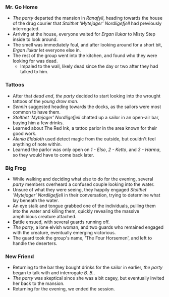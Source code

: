 ### Mr. Go Home

* *The party* departed the mansion in *Ranafyll*, heading towards the house of the drug courier that *Stolthet 'Mytejager' Nordligefjell* had previously interrogated.
* Arriving at the house, everyone waited for *Ergan Ilukar* to Misty Step inside to look around.
* The smell was immediately foul, and after looking around for a short bit, *Ergan Ilukar* let everyone else in.
* The rest of the group went into the kitchen, and found who they were looking for was dead.
  * Impaled to the wall, likely dead since the day or two after they had talked to him.

### Tattoos

* After that *dead end*, *the party* decided to start looking into the wrought tattoos of the *young drow man*.
* *Sennin* suggested heading towards the docks, as the sailors were most common to have them.
* *Stolthet 'Mytejager' Nordligefjell* chatted up a sailor in an open-air bar, buying him a few drinks.
* Learned about The Red Ink, a tattoo parlor in the area known for their good work.
* *Alenia Eldaloth* used detect magic from the outside, but couldn't feel anything of note within.
* Learned the parlor was only open on *1 - Elso*, *2 - Ketto*, and *3 - Harma*, so they would have to come back later.

### Big Frog

* While walking and deciding what else to do for the evening, several *party* members overheard a confused couple looking into the water.
* Unsure of what they were seeing, they happily engaged *Stolthet 'Mytejager' Nordligefjell* in their conversation, trying to determine what lay beneath the water.
* An eye stalk and tongue grabbed one of the individuals, pulling them into the water and killing them, quickly revealing the massive amphibious creature attached.
* Battle ensued, with several guards running off.
* *The party*, a lone elvish woman, and two guards who remained engaged with the creature, eventually emerging victorious.
* The guard took the group's name, 'The Four Horsemen', and left to handle the deserters.

### New Friend

* Returning to the bar they bought drinks for the sailor in earlier, *the party* began to talk with and interrogate *B. B.*.
* *The party* was skeptical since she was a bit cagey, but eventually invited her back to the mansion.
* Returning for the evening, we ended the session.
